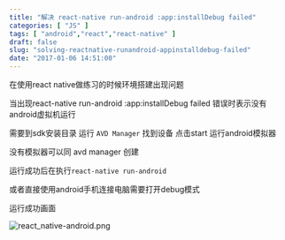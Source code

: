 ```yaml
---
title: "解决 react-native run-android :app:installDebug failed"
categories: [ "JS" ]
tags: [ "android","react","react-native" ]
draft: false
slug: "solving-reactnative-runandroid-appinstalldebug-failed"
date: "2017-01-06 14:51:00"
---
```


在使用react native做练习的时候环境搭建出现问题

当出现react-native run-android :app:installDebug failed 错误时表示没有android虚拟机运行

需要到sdk安装目录 运行 `AVD Manager` 找到设备 点击start 运行android模拟器

没有模拟器可以同 avd manager 创建

运行成功后在执行`react-native run-android`

或者直接使用android手机连接电脑需要打开debug模式


<!--more-->


运行成功画面

![react_native-android.png][1]


  [1]: https://imgs.gnux.cn/usr/uploads/2017/02/152825705.png